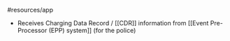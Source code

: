 #resources/app 

* Receives Charging Data Record / [[CDR]] information from [[Event Pre-Processor (EPP) system]] (for the police)